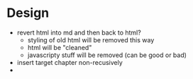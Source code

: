 ﻿# Design

- revert html into md and then back to html?
	- styling of old html will be removed this way
	- html will be "cleaned"
	- javascripty stuff will be removed (can be good or bad)
- insert target chapter non-recusively
- 